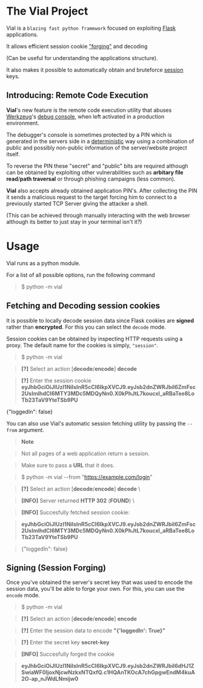 # The Vial Project

Vial is a `blazing fast python framework` focused on exploiting [Flask](https://flask.palletsprojects.com/en/2.2.x/) applications. 

It allows efficient session cookie ["forging"](https://en.m.wikipedia.org/wiki/Session_hijacking) and decoding 

(Can be useful for understanding the applications structure). 

It also makes it possible to automatically obtain and bruteforce [session](https://flask.palletsprojects.com/en/2.2.x/quickstart/#sessions) keys.

## Introducing: Remote Code Execution

**Vial**'s new feature is the remote code execution utility that abuses [Werkzeug](https://werkzeug.palletsprojects.com/en/2.2.x/)'s [debug console](https://werkzeug.palletsprojects.com/en/2.2.x/debug/), when left activated in a production environment. 

The debugger's console is sometimes protected by a PIN which is generated in the servers side in a [deterministic](https://en.m.wikipedia.org/wiki/Deterministic_algorithm) way using a combination of public and possibly non-public information of the server/website project itself. 

To reverse the PIN these "secret" and "public" bits are required although can be obtained by exploiting other vulnerabilities such as **arbitary file read**/**path traversal** or through phishing campaigns (less common).

**Vial** also accepts already obtained application PIN's. After collecting the PIN it sends a malicious request to the target forcing him to connect to a previously started TCP Server giving the attacker a shell. 

(This can be achieved through manually interacting with the web browser although its better to just stay in your terminal isn't it?)

# Usage

Vial runs as a python module.

For a list of all possible options, run the following command

>$ python -m vial

## Fetching and Decoding session cookies

It is possible to locally decode session data since Flask cookies are **signed** rather than **encrypted**. For this you can select the `decode`  mode.

Session cookies can be obtained by inspecting HTTP requests using a proxy. The default name for the cookies is simply, `"session"`.

>$ python -m vial

>**[?]** Select an action [**decode**/**encode**] **decode** 

>**[?]** Enter the session cookie **eyJhbGciOiJIUzI1NiIsInR5cCI6IkpXVCJ9.eyJsb2dnZWRJbiI6ZmFsc2UsImlhdCI6MTY3MDc5MDQyNn0.X0kPhJtL7koucxI_aRBaTee8LoTb23TaV9YteTSb9PU** 

{"loggedIn": false} 

You can also use Vial's automatic session fetching utility by passing the `--from` argument.  

> **Note** 

> Not all pages of a web application return a session.  

> Make sure to pass a **URL** that it does. 

>$ python -m vial --from "https://example.com/login" 

>**[?]** Select an action [**decode**/**encode**] **decode** \ 

>**[INFO]** Server returned **HTTP 302** (**FOUND**) \ 

>**[INFO]** Succesfully fetched session cookie: 

>**eyJhbGciOiJIUzI1NiIsInR5cCI6IkpXVCJ9.eyJsb2dnZWRJbiI6ZmFsc2UsImlhdCI6MTY3MDc5MDQyNn0.X0kPhJtL7koucxI_aRBaTee8LoTb23TaV9YteTSb9PU** 

>{"loggedIn": false} 

## Signing (Session Forging)

Once you've obtained the server's secret key that was used to encode the session data, you'll be able to forge your own. For this, you can use the `encode` mode.

>$ python -m vial

>**[?]** Select an action [**decode**/**encode**] **encode**

>**[?]** Enter the session data to encode **"{'loggedIn': True}"**

>**[?]** Enter the secret key **secret-key**

>**[INFO]** Succesfully forged the cookie

>**eyJhbGciOiJIUzI1NiIsInR5cCI6IkpXVCJ9.eyJsb2dnZWRJbiI6dHJ1ZSwiaWF0IjoxNjcwNzkxNTQxfQ.c1HQAnTKOcA7chGpgwEndM4kuA2O-ap_nJWdLNmijw0**
